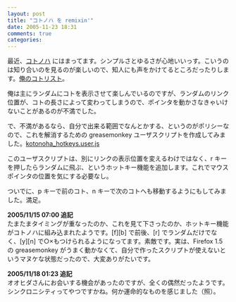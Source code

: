 ```yaml
---
layout: post
title: "コトノハ を remixin'"
date: 2005-11-23 18:31
comments: true
categories: 
---
```

<p class="entryBody">
最近、<a href="http://kotonoha.cc" target="_blank">コトノハ</a> にはまってます。シンプルさとゆるさが心地いいっす。こいうのは知り合いのを見るのが楽しいので、知人にも声をかけてるところだったりします。<a href="http://kotonoha.cc/user/mizzy" target="_blank">俺のコトリスト</a>。
</p>

<p class="entryBody">
俺は主にランダムにコトを表示させて楽しんでいるのですが、ランダムのリンク位置が、コトの長さによって変わってしまうので、ポインタを動かさなきゃいけないことがあるのが不満でした。
</p>

<p class="entryBody">
で、不満があるなら、自分で出来る範囲でなんとかする、というのがポリシーなので、これを解消するための greasemonkey ユーザスクリプトを作成してみました。<a href="/js/kotonoha_hotkeys.user.js" target="_blank">kotonoha_hotkeys.user.js</a>
</p>

<p class="entryBody">
このユーザスクリプトは、別にリンクの表示位置を変えるわけではなく、r キーを押したらランダムに飛ぶ、というホットキー機能を追加します。これでマウスポインタの位置を気にする必要なし。
</p>

<p class="entryBody">
ついでに、p キーで前のコト、n キーで次のコトへも移動するようにもしてみました。満足。
</p>

<p class="entryBody">
<strong>2005/11/15 07:00 追記</strong><br />
たまたまタイミングが重なったのか、これを見て下さったのか、ホットキー機能がコトノハに組み込まれたようです。[f][b] で前後、[r] でランダムだけでなく、[y][n] で○×もつけられるようになってます。素敵です。実は、Firefox 1.5 の greasemonkey がうまく動かなくて、自分で作ったスクリプトが使えないというマヌケな状態だったので、大変ありがたいです。
</p>

<p class="entryBody">
<strong>2005/11/18 01:23 追記</strong><br />
オオヒダさんにお会いする機会があったのですが、全くの偶然だったようです。シンクロニシティってやつですかね。何か運命的なものを感じました（照）。
</p>